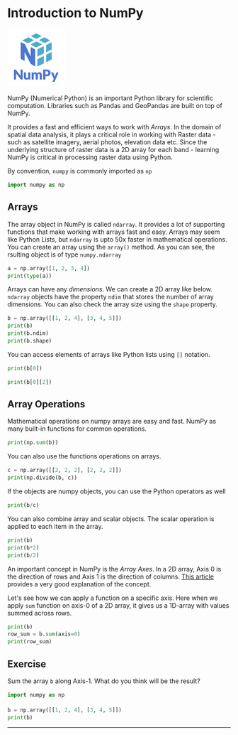 # Introduction to NumPy

![](images/python_foundation/numpy.png)

NumPy (Numerical Python) is an important Python library for scientific computation. Libraries such as Pandas and GeoPandas are built on top of NumPy. 

It provides a fast and efficient ways to work with *Arrays*. In the domain of spatial data analysis, it plays a critical role in working with Raster data - such as satellite imagery, aerial photos, elevation data etc. Since the underlying structure of raster data is a 2D array for each band - learning NumPy is critical in processing raster data using Python.

By convention, `numpy` is commonly imported as `np`


```python
import numpy as np
```

## Arrays

The array object in NumPy is called `ndarray`. It provides a lot of supporting functions that make working with arrays fast and easy. Arrays may seem like Python Lists, but `ndarray` is upto 50x faster in mathematical operations. You can create an array using the `array()` method. As you can see, the rsulting object is of type `numpy.ndarray`


```python
a = np.array([1, 2, 3, 4])
print(type(a))
```

Arrays can have any *dimensions*. We can create a 2D array like below. `ndarray` objects have the property `ndim` that stores the number of array dimensions. You can also check the array size using the `shape` property.


```python
b = np.array([[1, 2, 4], [3, 4, 5]])
print(b)
print(b.ndim)
print(b.shape)
```

You can access elements of arrays like Python lists using `[]` notation.


```python
print(b[0])
```


```python
print(b[0][2])
```

## Array Operations

Mathematical operations on numpy arrays are easy and fast. NumPy as many built-in functions for common operations.


```python
print(np.sum(b))
```

You can also use the functions operations on arrays. 


```python
c = np.array([[2, 2, 2], [2, 2, 2]])
print(np.divide(b, c))
```

If the objects are numpy objects, you can use the Python operators as well


```python
print(b/c)
```

You can also combine array and scalar objects. The scalar operation is applied to each item in the array.


```python
print(b)
print(b*2)
print(b/2)
```

An important concept in NumPy is the *Array Axes*. In a 2D array, Axis 0 is the direction of rows and Axis 1 is the direction of columns. [This article](https://www.sharpsightlabs.com/blog/numpy-axes-explained/) provides a very good explanation of the concept.

Let's see how we can apply a function on a specific axis. Here when we apply `sum` function on axis-0 of a 2D array, it gives us a 1D-array with values summed across rows.


```python
print(b)
row_sum = b.sum(axis=0)
print(row_sum)
```

## Exercise

Sum the array `b` along Axis-1. What do you think will be the result?


```python
import numpy as np

b = np.array([[1, 2, 4], [3, 4, 5]])
print(b)
```

----
